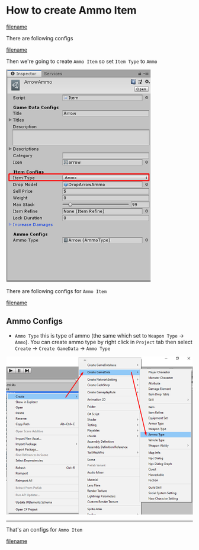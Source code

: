 # How to create Ammo Item

[filename](game-data/_item-create-scriptable-object.md ':include')

There are following configs

[filename](game-data/_game-data-generic-config.md ':include')

Then we're going to create `Ammo Item` so set `Item Type` to `Ammo`

![](../images/items/003-6.png)

There are following configs for `Ammo Item`

[filename](game-data/_item-generic-config.md ':include')

## Ammo Configs

- `Ammo Type` this is type of ammo (the same which set to `Weapon Type` → `Ammo`). You can create ammo type by right click in `Project` tab then select `Create` → `Create GameData` → `Ammo Type`

![](../images/items/008.png)

* * *

That's an configs for `Ammo Item`

[filename](game-data/_game-data-put-to-database.md ':include')